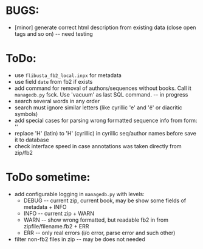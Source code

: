 # BUGS:

  * [minor] generate correct html description from existing data (close open tags and so on) -- need testing

# ToDo:

  * use `flibusta_fb2_local.inpx` for metadata
  * use field `date` from fb2 if exists
  * add command for removal of authors/sequences without books. Call it `managedb.py` fsck. Use 'vacuum' as last SQL command. -- in progress
  * search several words in any order
  * search must ignore similar letters (like cyrillic 'е' and 'ё' or diacritic symbols)
  * add special cases for parsing wrong formatted sequence info from form: '<sequence number="« name=»Эссе"/>'
  * replace 'H' (latin) to 'Н' (cyrillic) in cyrillic seq/author names before save it to database
  * check interface speed in case annotations was taken directly from zip/fb2

# ToDo sometime:

  * add configurable logging in `managedb.py` with levels:
    - DEBUG -- current zip, current book, may be show some fields of metadata + INFO
    - INFO  -- current zip + WARN
    - WARN  -- show wrong formatted, but readable fb2 in from zipfile/filename.fb2 + ERR
    - ERR   -- only real errors (i/o error, parse error and such other)
  * filter non-fb2 files in zip -- may be does not needed

